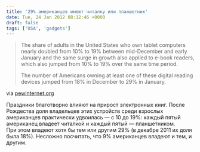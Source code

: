 ```yaml
---
title: '29% американцев имеют читалку или планшетник'
date: Tue, 24 Jan 2012 08:12:46 +0000
draft: false
tags: ['USA', 'gadgets']
---
```


> The share of adults in the United States who own tablet computers nearly doubled from 10% to 19% between mid-December and early January and the same surge in growth also applied to e-book readers, which also jumped from 10% to 19% over the same time period.
> 
> The number of Americans owning at least one of these digital reading devices jumped from 18% in December to 29% in January.

via [pewinternet.org](http://www.pewinternet.org/Reports/2012/E-readers-and-tablets/Findings.aspx)

Праздники благотворно влияют на прирост электронных книг. После Рождества доля владельцев этих устройств среди взрослых американцев практически удвоилась — с 10 до 19%: каждый пятый американец владеет читалкой и каждый пятый — планшетником.  
При этом владеют хотя бы тем или другим 29% (в декабре 2011 их доля была 18%). Несложно посчитать, что 9% американцев владеют и тем, и другим.